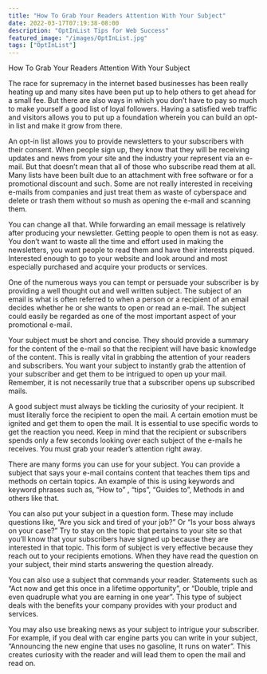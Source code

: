 ```yaml
---
title: "How To Grab Your Readers Attention With Your Subject"
date: 2022-03-17T07:19:38-08:00
description: "OptInList Tips for Web Success"
featured_image: "/images/OptInList.jpg"
tags: ["OptInList"]
---
```


How To Grab Your Readers Attention With Your Subject


The race for supremacy in the internet based businesses has been really heating up and many sites have been put up to help others to get ahead for a small fee. But there are also ways in which you don’t have to pay so much to make yourself a good list of loyal followers. Having a satisfied web traffic and visitors allows you to put up a foundation wherein you can build an opt-in list and make it grow from there.

An opt-in list allows you to provide newsletters to your subscribers with their consent. When people sign up, they know that they will be receiving updates and news from your site and the industry your represent via an e-mail. But that doesn’t mean that all of those who subscribe read them at all.  Many lists have been built due to an attachment with free software or for a promotional discount and such. Some are not really interested in receiving e-mails from companies and just treat them as waste of cyberspace and delete or trash them without so mush as opening the e-mail and scanning them. 

You can change all that. While forwarding an email message is relatively after producing your newsletter. Getting people to open them is not as easy. You don’t want to waste all the time and effort used in making the newsletters, you want people to read them and have their interests piqued. Interested enough to go to your website and look around and most especially purchased and acquire your products or services.

One of the numerous ways you can tempt or persuade your subscriber is by providing a well thought out and well written subject. The subject of an email is what is often referred to when a person or a recipient of an email decides whether he or she wants to open or read an e-mail. The subject could easily be regarded as one of the most important aspect of your  promotional e-mail.

Your subject must be short and concise. They should provide a summary for the content of the e-mail so that the recipient will have basic knowledge of the content. This is really vital in grabbing the attention of your readers and subscribers. You want your subject to instantly grab the attention of your subscriber and get them to be intrigued to open up your mail. Remember, it is not necessarily true that a subscriber opens up subscribed mails. 

A good subject must always be tickling the curiosity of your recipient. It must literally force the recipient to open the mail. A certain emotion must be ignited and get them to open the mail. It is essential to use specific words to get the reaction you need. Keep in mind that the recipient or subscribers spends only a few seconds looking over each subject of the e-mails he receives. You must grab your reader’s attention right away.   

There are many forms you can use for your subject. You can provide a subject that says your e-mail contains content that teaches them tips and methods on certain topics. An example of this is using keywords and keyword phrases such as, “How to” , “tips”, “Guides to”, Methods in and others like that. 

You can also put your subject in a question form. These may include questions like, “Are you sick and tired of your job?” Or “Is your boss always on your case?” Try to stay on the topic that pertains to your site so that you’ll know that your subscribers have signed up because they are interested in that topic.  This form of subject is very effective because they reach out to your recipients emotions. When they have read the question on your subject, their mind starts answering the question already. 

You can also use a subject that commands your reader. Statements such as “Act now and get this once in a lifetime opportunity”, or “Double, triple and even quadruple what you are earning in one year”. This type of subject deals with the benefits  your company provides with your product and services. 

You may also use breaking news as your subject to intrigue your subscriber. For example, if you deal with car engine parts you can write in your subject, “Announcing the new engine that uses no gasoline, It runs on water”. This creates curiosity with the reader and will lead them to open the mail and read on.

